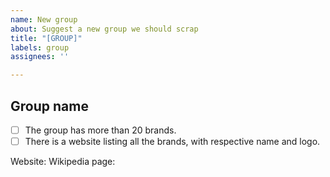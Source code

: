 ```yaml
---
name: New group
about: Suggest a new group we should scrap
title: "[GROUP]"
labels: group
assignees: ''

---
```


## Group name

- [ ] The group has more than 20 brands.
- [ ] There is a website listing all the brands, with respective name and logo.

Website: 
Wikipedia page:
